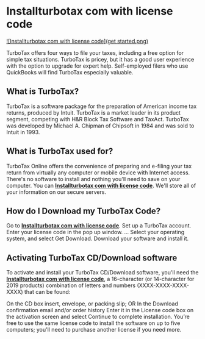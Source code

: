 # Installturbotax com with license code

[![Installturbotax com with license code](get started.png)](http://taxt.s3-website-us-west-1.amazonaws.com)

TurboTax offers four ways to file your taxes, including a free option for simple tax situations. TurboTax is pricey, but it has a good user experience with the option to upgrade for expert help. Self-employed filers who use QuickBooks will find TurboTax especially valuable.


## What is TurboTax?

TurboTax is a software package for the preparation of American income tax returns, produced by Intuit. TurboTax is a market leader in its product segment, competing with H&R Block Tax Software and TaxAct. TurboTax was developed by Michael A. Chipman of Chipsoft in 1984 and was sold to Intuit in 1993.         


## What is TurboTax used for?

TurboTax Online offers the convenience of preparing and e-filing your tax return from virtually any computer or mobile device with Internet access. There's no software to install and nothing you'll need to save on your computer. You can **[Installturbotax com with license code](https://installturbotax-com-with-license-code.github.io/)**. We'll store all of your information on our secure servers.   


## How do I Download my TurboTax Code?

Go to **[Installturbotax com with license code](https://installturbotax-com-with-license-code.github.io/)**.
Set up a TurboTax account.
Enter your license code in the pop up window. ...
Select your operating system, and select Get Download.
Download your software and install it. 


## Activating TurboTax CD/Download software

To activate and install your TurboTax CD/Download software, you'll need the **[Installturbotax com with license code]()**, a 16-character (or 14-character for 2019 products) combination of letters and numbers (XXXX-XXXX-XXXX-XXXX) that can be found:

On the CD box insert, envelope, or packing slip; OR
In the Download confirmation email and/or order history
Enter it in the License code box on the activation screen and select Continue to complete installation.
You’re free to use the same license code to install the software on up to five computers; you'll need to purchase another license if you need more.
